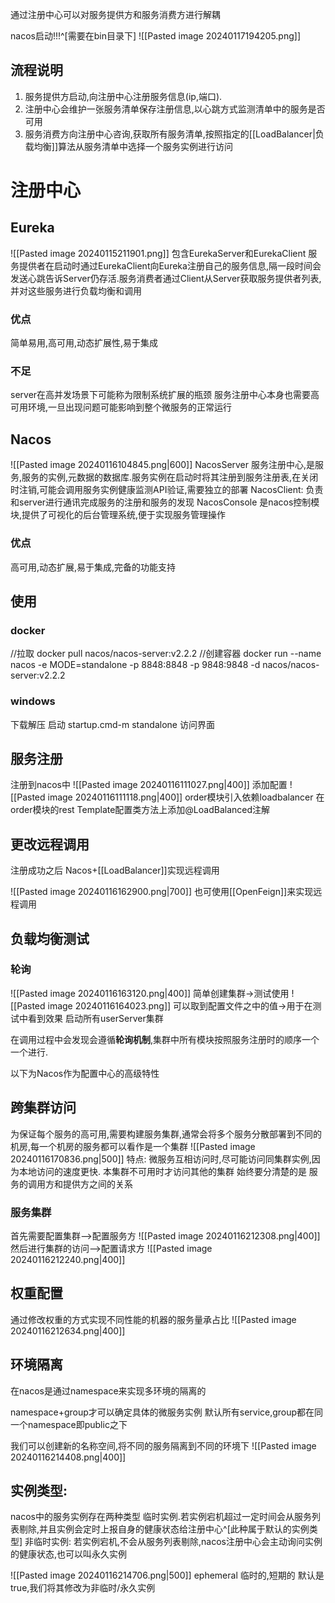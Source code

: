 通过注册中心可以对服务提供方和服务消费方进行解耦

nacos启动!!!^[需要在bin目录下]
![[Pasted image 20240117194205.png]]

## 流程说明
1. 服务提供方启动,向注册中心注册服务信息(ip,端口).
2. 注册中心会维护一张服务清单保存注册信息,以心跳方式监测清单中的服务是否可用
3. 服务消费方向注册中心咨询,获取所有服务清单,按照指定的[[LoadBalancer|负载均衡]]算法从服务清单中选择一个服务实例进行访问

# 注册中心
## Eureka
![[Pasted image 20240115211901.png]]
包含EurekaServer和EurekaClient
服务提供者在启动时通过EurekaClient向Eureka注册自己的服务信息,隔一段时间会发送心跳告诉Server仍存活.服务消费者通过Client从Server获取服务提供者列表,并对这些服务进行负载均衡和调用

### 优点
简单易用,高可用,动态扩展性,易于集成
### 不足
server在高并发场景下可能称为限制系统扩展的瓶颈
服务注册中心本身也需要高可用环境,一旦出现问题可能影响到整个微服务的正常运行
## Nacos
![[Pasted image 20240116104845.png|600]]
NacosServer 服务注册中心,是服务,服务的实例,元数据的数据库.服务实例在启动时将其注册到服务注册表,在关闭时注销,可能会调用服务实例健康监测API验证,需要独立的部署
NacosClient: 负责和server进行通讯完成服务的注册和服务的发现
NacosConsole 是nacos控制模块,提供了可视化的后台管理系统,便于实现服务管理操作
### 优点
高可用,动态扩展,易于集成,完备的功能支持

## 使用

### docker
//拉取 docker pull nacos/nacos-server:v2.2.2
//创建容器 docker run --name nacos -e MODE=standalone -p 8848:8848 -p 9848:9848 -d nacos/nacos-server:v2.2.2
### windows
下载解压
启动 startup.cmd-m standalone
访问界面 
## 服务注册
注册到nacos中
![[Pasted image 20240116111027.png|400]]
添加配置
![[Pasted image 20240116111118.png|400]]
order模块引入依赖loadbalancer
在order模块的rest Template配置类方法上添加@LoadBalanced注解
## 更改远程调用
注册成功之后
Nacos+[[LoadBalancer]]实现远程调用

![[Pasted image 20240116162900.png|700]]
也可使用[[OpenFeign]]来实现远程调用
## 负载均衡测试
### 轮询
![[Pasted image 20240116163120.png|400]]
简单创建集群->测试使用
![[Pasted image 20240116164023.png]]
可以取到配置文件之中的值->用于在测试中看到效果
启动所有userServer集群

在调用过程中会发现会遵循**轮询机制**,集群中所有模块按照服务注册时的顺序一个一个进行.

以下为Nacos作为配置中心的高级特性
## 跨集群访问
为保证每个服务的高可用,需要构建服务集群,通常会将多个服务分散部署到不同的机房,每一个机房的服务都可以看作是一个集群
![[Pasted image 20240116170836.png|500]]
特点:
	微服务互相访问时,尽可能访问同集群实例,因为本地访问的速度更快.
	本集群不可用时才访问其他的集群
始终要分清楚的是 服务的调用方和提供方之间的关系

### 服务集群
首先需要配置集群-->配置服务方
![[Pasted image 20240116212308.png|400]]
然后进行集群的访问-->配置请求方
![[Pasted image 20240116212240.png|400]]
## 权重配置
通过修改权重的方式实现不同性能的机器的服务量承占比
![[Pasted image 20240116212634.png|400]]

## 环境隔离
在nacos是通过namespace来实现多环境的隔离的

namespace+group才可以确定具体的微服务实例
默认所有service,group都在同一个namespace即public之下

我们可以创建新的名称空间,将不同的服务隔离到不同的环境下
![[Pasted image 20240116214408.png|400]]

## 实例类型:
nacos中的服务实例存在两种类型
临时实例.若实例宕机超过一定时间会从服务列表剔除,并且实例会定时上报自身的健康状态给注册中心^[此种属于默认的实例类型]
非临时实例: 若实例宕机,不会从服务列表剔除,nacos注册中心会主动询问实例的健康状态,也可以叫永久实例

![[Pasted image 20240116214706.png|500]]
ephemeral 临时的,短期的 默认是true,我们将其修改为非临时/永久实例